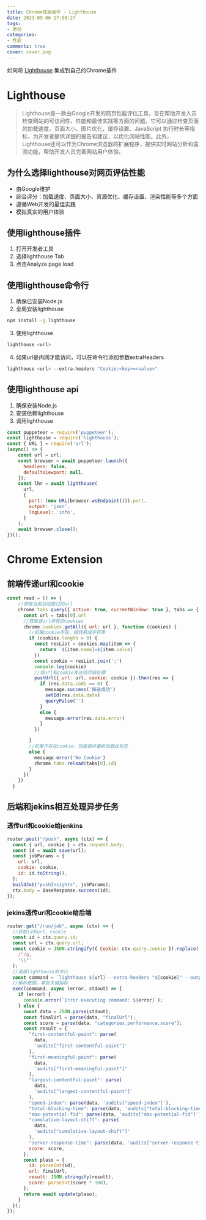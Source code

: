 ```yaml
---
title: Chrome性能插件 - Lighthouse
date: 2023-09-06 17:58:27
tags:
- 原创
categories:
- 性能
comments: true
cover: cover.png
---
```


如何将  [Lighthouse](https://github.com/GoogleChrome/lighthouse)  集成到自己的Chrome插件

# Lighthouse

> Lighthouse是一款由Google开发的网页性能评估工具，旨在帮助开发人员检查网站的可访问性、性能和最佳实践等方面的问题。它可以通过检查页面的加载速度、页面大小、图片优化、缓存设置、JavaScript 执行时长等指标，为开发者提供详细的报告和建议，以优化网站性能。此外，Lighthouse还可以作为Chrome浏览器的扩展程序，提供实时网站分析和监测功能，帮助开发人员完善网站用户体验。

## 为什么选择lighthouse对网页评估性能

- 由Google维护
- 综合评分：加载速度、页面大小、资源优化、缓存设置、渲染性能等多个方面
- 遵循Web开发的最佳实践
- 模拟真实的用户体验

## 使用lighthouse插件

1. 打开开发者工具
2. 选择lighthouse Tab
3. 点击Analyze page load

## 使用lighthouse命令行

1. 确保已安装Node.js
2. 全局安装lighthouse
``` bash
npm install -g lighthouse
```
3. 使用lighthouse
``` bash
lighthouse <url>
```
4. 如果url是内网才能访问，可以在命令行添加参数extraHeaders
``` bash
lighthouse <url> --extra-headers "Cookie:<key>=<value>"
```

## 使用lighthouse api
1. 确保安装Node.js
2. 安装依赖lighthouse
3. 调用lighthouse
``` javascript
const puppeteer = require('puppeteer');
const lighthouse = require('lighthouse');
const { URL } = require('url');
(async() => {
    const url = url;
    const browser = await puppeteer.launch({
      headless: false,
      defaultViewport: null,
    });
    const lhr = await lighthouse(
      url,
      {
        port: (new URL(browser.wsEndpoint())).port,
        output: 'json',
        logLevel: 'info',
      }
    );
    await browser.close();
})();
```

# Chrome Extension

## 前端传递url和cookie
``` javascript
const read = () => {
    //获取当前活动窗口的url
    chrome.tabs.query({ active: true, currentWindow: true }, tabs => {
      const url = tabs[0].url
      //获取该url所有的cookies
      chrome.cookies.getAll({ url: url }, function (cookies) {
        //如果cookie存在，就转换成字符串
        if (cookies.length > 0) {
          const resList = cookies.map(item => {
            return `${item.name}=${item.value}`
          })
          const cookie = resList.join(';')
          console.log(cookie)
          //将url和cookie发送给后端处理
          pushUrl({ url: url, cookie: cookie }).then(res => {
            if (res.data.code == 0) {
              message.success('推送成功')
              setId(res.data.data)
              queryPalso('')
            }
            else {
              message.error(res.data.error)
            }
          })

        }
        //如果不存在cookie，则报错并重新加载此标签
        else {
          message.error('No Cookie')
          chrome.tabs.reload(tabs[0].id)
        }
      })
    })
  }
```
## 后端和jekins相互处理异步任务
### 透传url和cookie给jenkins
``` javascript
router.post("/push", async (ctx) => {
  const { url, cookie } = ctx.request.body;
  const id = await save(url);
  const jobParams = {
    url: url,
    cookie: cookie,
    id: id.toString(),
  };
  buildJob("pushInsights", jobParams);
  ctx.body = BaseResponse.success(id);
});
``` 
### jekins透传url和cookie给后端
``` javascript
router.get("/run/job", async (ctx) => {
  //获取id和url、cookie
  const id = ctx.query.id;
  const url = ctx.query.url;
  const cookie = JSON.stringify({ Cookie: ctx.query.cookie }).replace(
    /"/g,
    '\\"'
  );
  //调用lighthouse命令行
  const command = `lighthouse ${url} --extra-headers "${cookie}" --output=json --only-categories=performance --locale=zh-CN --quiet --chrome-flags="--headless"`;
  //解析数据，拿到关键指标
  exec(command, async (error, stdout) => {
    if (error) {
      console.error(`Error executing command: ${error}`);
    } else {
      const data = JSON.parse(stdout);
      const finalUrl = parse(data, "finalUrl");
      const score = parse(data, "categories.performance.score");
      const result = {
        "first-contentful-paint": parse(
          data,
          'audits["first-contentful-paint"]'
        ),
        "first-meaningful-paint": parse(
          data,
          'audits["first-meaningful-paint"]'
        ),
        "largest-contentful-paint": parse(
          data,
          'audits["largest-contentful-paint"]'
        ),
        "speed-index": parse(data, 'audits["speed-index"]'),
        "total-blocking-time": parse(data, 'audits["total-blocking-time"]'),
        "max-potential-fid": parse(data, 'audits["max-potential-fid"]'),
        "cumulative-layout-shift": parse(
          data,
          'audits["cumulative-layout-shift"]'
        ),
        "server-response-time": parse(data, 'audits["server-response-time"]'),
        score: score,
      };
      const plaso = {
        id: parseInt(id),
        url: finalUrl,
        result: JSON.stringify(result),
        score: parseInt(score * 100),
      };
      return await update(plaso);
    }
  });
});
``` 



